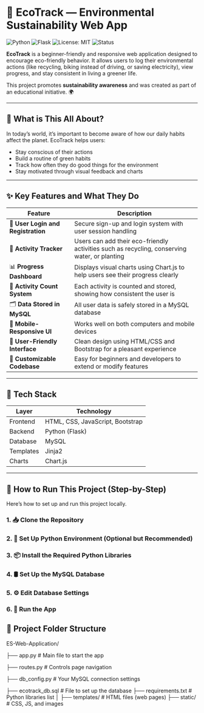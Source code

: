 # 🌱 EcoTrack — Environmental Sustainability Web App

![Python](https://img.shields.io/badge/Python-3.10-blue.svg)
![Flask](https://img.shields.io/badge/Flask-Web%20Framework-lightgrey.svg)
![License: MIT](https://img.shields.io/badge/License-MIT-yellow.svg)
![Status](https://img.shields.io/badge/status-active-brightgreen)

**EcoTrack** is a beginner-friendly and responsive web application designed to encourage eco-friendly behavior. It allows users to log their environmental actions (like recycling, biking instead of driving, or saving electricity), view progress, and stay consistent in living a greener life.

This project promotes **sustainability awareness** and was created as part of an educational initiative. 🌍

---

## 🎯 What is This All About?

In today’s world, it’s important to become aware of how our daily habits affect the planet. EcoTrack helps users:

- Stay conscious of their actions
- Build a routine of green habits
- Track how often they do good things for the environment
- Stay motivated through visual feedback and charts

---

## ✨ Key Features and What They Do

| Feature | Description |
|--------|-------------|
| 🔐 **User Login and Registration** | Secure sign-up and login system with user session handling |
| 📝 **Activity Tracker** | Users can add their eco-friendly activities such as recycling, conserving water, or planting |
| 📊 **Progress Dashboard** | Displays visual charts using Chart.js to help users see their progress clearly |
| 🧮 **Activity Count System** | Each activity is counted and stored, showing how consistent the user is |
| 🗂️ **Data Stored in MySQL** | All user data is safely stored in a MySQL database |
| 📱 **Mobile-Responsive UI** | Works well on both computers and mobile devices |
| 🎨 **User-Friendly Interface** | Clean design using HTML/CSS and Bootstrap for a pleasant experience |
| 🔧 **Customizable Codebase** | Easy for beginners and developers to extend or modify features |

---

## 🧰 Tech Stack

| Layer      | Technology           |
|------------|----------------------|
| Frontend   | HTML, CSS, JavaScript, Bootstrap |
| Backend    | Python (Flask)        |
| Database   | MySQL                 |
| Templates  | Jinja2                |
| Charts     | Chart.js              |

---

## 🚀 How to Run This Project (Step-by-Step)

Here’s how to set up and run this project locally.

### 1. 📥 Clone the Repository

### 2. 🐍 Set Up Python Environment (Optional but Recommended)

### 3. 📦 Install the Required Python Libraries

### 4. 🛢️ Set Up the MySQL Database

### 5. ⚙️ Edit Database Settings

### 6. 🏁 Run the App


## 📁 Project Folder Structure

ES-Web-Application/

├── app.py             # Main file to start the app

├── routes.py          # Controls page navigation

├── db_config.py       # Your MySQL connection settings

├── ecotrack_db.sql    # File to set up the database
├── requirements.txt   # Python libraries list
│
├── templates/         # HTML files (web pages)
├── static/            # CSS, JS, and images

